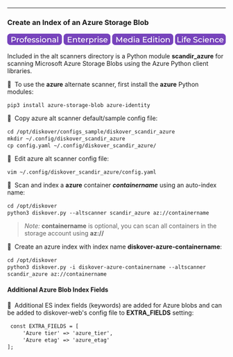 ___
### Create an Index of an Azure Storage Blob

![Image: Professional Edition Label](images/button_edition_professional.png)&nbsp;![Image: Enterprise Edition Label](images/button_edition_enterprise.png)&nbsp;![Image: AJA Diskover Media Edition Label](images/button_edition_media.png)&nbsp;![Image: Life Science Edition Label](images/button_edition_life_science.png)

Included in the alt scanners directory is a Python module **scandir_azure** for scanning Microsoft Azure Storage Blobs using the Azure Python client libraries.

🔴 &nbsp;To use the **azure** alternate scanner, first install the **azure** Python modules:

```
pip3 install azure-storage-blob azure-identity
```

🔴 &nbsp;Copy azure alt scanner default/sample config file:
```
cd /opt/diskover/configs_sample/diskover_scandir_azure
mkdir ~/.config/diskover_scandir_azure
cp config.yaml ~/.config/diskover_scandir_azure/
```

🔴 &nbsp;Edit azure alt scanner config file:
```
vim ~/.config/diskover_scandir_azure/config.yaml
```

🔴 &nbsp;Scan and index a **azure** container _**containername**_ using an auto-index name:

```
cd /opt/diskover
python3 diskover.py --altscanner scandir_azure az://containername
```
> _Note:_ **containername** is optional, you can scan all containers in the storage account using **az://**

🔴 &nbsp;Create an azure index with index name **diskover-azure-containername**:

```
cd /opt/diskover
python3 diskover.py -i diskover-azure-containername --altscanner scandir_azure az://containername
```

#### Additional Azure Blob Index Fields

🔴 &nbsp;Additional ES index fields (keywords) are added for Azure blobs and can be added to diskover-web's config file to **EXTRA_FIELDS** setting:

```
 const EXTRA_FIELDS = [
     'Azure tier' => 'azure_tier',
     'Azure etag' => 'azure_etag'
];
```
